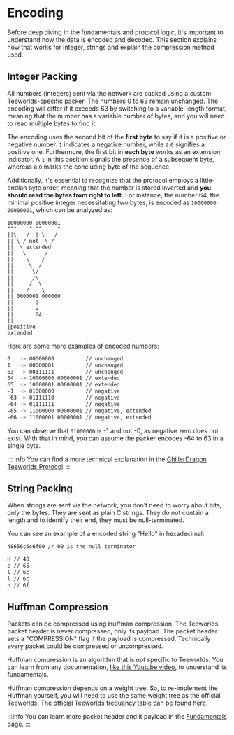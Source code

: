# Encoding

Before deep diving in the fundamentals and protocol logic, it's important to understand how the data is encoded and decoded. This section explains how that works for integer, strings and explain the compression method used.

## Integer Packing

All numbers (integers) sent via the network are packed using a custom Teeworlds-specific packer. The numbers 0 to 63 remain unchanged. The encoding will differ if it exceeds 63 by switching to a variable-length format, meaning that the number has a variable number of bytes, and you will need to read multiple bytes to find it.

The encoding uses the second bit of the **first byte** to say if it is a positive or negative number. `1` indicates a negative number, while a `0` signifies a positive one. Furthermore, the first bit in **each byte** works as an extension indicator. A `1` in this position signals the presence of a subsequent byte, whereas a `0` marks the concluding byte of the sequence. 

Additionally, it's essential to recognize that the protocol employs a little-endian byte order, meaning that the number is stored inverted and **you should read the bytes from right to left.** For instance, the number 64, the minimal positive integer necessitating two bytes, is encoded as `10000000 00000001`, which can be analyzed as:


```
10000000 00000001
^^^    ^ ^^     ^
||\   /  | \   /
|| \ / not  \ /
||  \ extended
||   \      /
||    \    /
||     \  /
||      \/
||      /\
||     /  \
||    /    \
|| 0000001 000000
||       |
||       v
||       64
||
|positive
extended
```

Here are some more examples of encoded numbers:

```sh
0   -> 00000000          // unchanged
1   -> 00000001          // unchanged
63  -> 00111111          // unchanged
64  -> 10000000 00000001 // extended
65  -> 10000001 00000001 // extended
-1  -> 01000000          // negative
-63 -> 01111110          // negative
-64 -> 01111111          // negative
-65 -> 11000000 00000001 // negative, extended
-66 -> 11000001 00000001 // negative, extended
```

You can observe that `01000000` is -1 and not -0, as negative zero does not exist. With that in mind, you can assume the packer encodes -64 to 63 in a single byte.

::: info
You can find a more technical explanation in the [ChillerDragon Teeworlds Protocol](https://chillerdragon.github.io/teeworlds-protocol/shared/int_packing.html).
:::

## String Packing

When strings are sent via the network, you don't need to worry about bits, only the bytes. They are sent as plain C strings. They do not contain a length and to identify their end, they must be null-terminated.

You can see an example of a encoded string "Hello" in hexadecimal:
```sh
48656c6c6f00 // 00 is the null terminator

H // 48
e // 65
l // 6c
l // 6c
o // 6f
```


## Huffman Compression

Packets can be compressed using Huffman compression. The Teeworlds packet header is never compressed, only its payload. The packet header sets a "COMPRESSION" flag if the payload is compressed. Technically every packet could be compressed or uncompressed.

Huffman compression is an algorithm that is not specific to Teeworlds. You can learn from any documentation, [like this Youtube video](https://www.youtube.com/watch?v=iiGZ947Tcck), to understand its fundamentals.

Huffman compression depends on a weight tree. So, to re-implement the Huffman yourself, you will need to use the same weight tree as the official Teeworlds. The official Teeworlds frequency table can be [found here](https://github.com/teeworlds/teeworlds/blob/26d24ec061d44e6084b2d77a9b8a0a48e354eba6/src/engine/shared/huffman.cpp#L7-L20).

:::info
You can learn more packet header and it payload in the [Fundamentals](./fundamentals) page.
:::